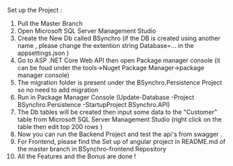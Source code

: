 Set up the Project :
1) Pull the Master Branch
2) Open Microsoft SQL Server Management Studio
3) Create the New Db called BSynchro (if the DB is created using another name , please change the extention string Database=... in the appsettings.json  )
4) Go to ASP .NET Core Web API then open Package manager console (it can be foud under the tools->Nuget Package Manager->package manager console)
5) The migration folder is present under the BSynchro.Persistence Project  so no need to add migration
6) Run in Package Manager Console (Update-Database -Project BSynchro.Persistence -StartupProject BSynchro.API)
7) The Db tables will be created then input some data to the "Customer" table from  Microsoft SQL Server Management Studio   (right click on the table then edit top 200 rows )
8) Now you can run the Backend Project and test the api's from swagger .
9) For Frontend, please find the Set up of angular project in README.md of the master branch in BSynchro-frontend Repository
10) All the Features and the Bonus are done ! 
